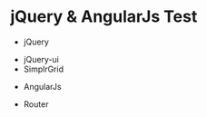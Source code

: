 jQuery & AngularJs Test
=======================

* jQuery
 - jQuery-ui
 - SimplrGrid
* AngularJs
 - Router

